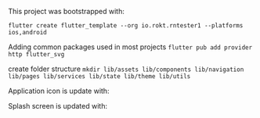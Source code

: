 This project was bootstrapped with:

`flutter create flutter_template --org io.rokt.rntester1 --platforms ios,android`

Adding common packages used in most projects
`flutter pub add provider http flutter_svg`

create folder structure
`mkdir lib/assets lib/components lib/navigation lib/pages lib/services lib/state lib/theme lib/utils`


Application icon is update with:


Splash screen is updated with:


